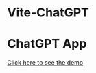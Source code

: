 # Vite-ChatGPT
# ChatGPT App

<a href="https://vite-chat-gpt-six.vercel.app/"> Click here to see the demo</a>
